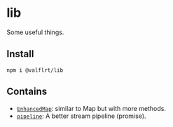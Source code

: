 # lib

Some useful things.

## Install

```
npm i @valflrt/lib
```

## Contains

- [`EnhancedMap`](./src/EnhancedMap.ts): similar to Map but with more methods.
- [`pipeline`](./src/pipeline.ts): A better stream pipeline (promise).
